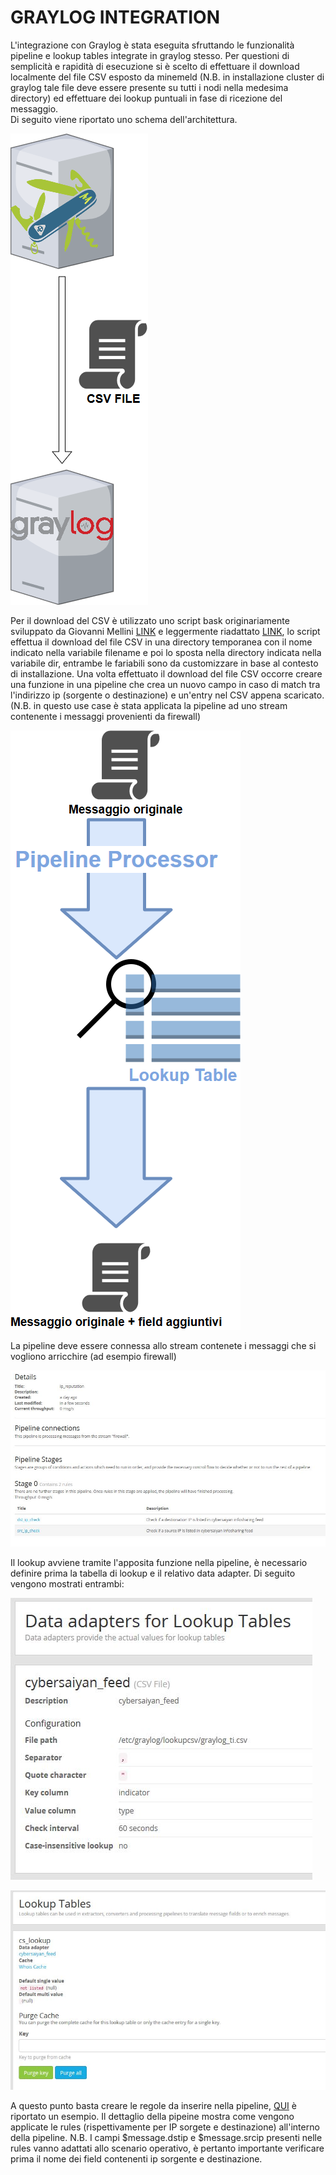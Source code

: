 # GRAYLOG INTEGRATION
L'integrazione con Graylog è stata eseguita sfruttando le funzionalità pipeline e lookup tables integrate in graylog stesso. Per questioni di semplicità e rapidità di esecuzione si è scelto di effettuare il download localmente del file CSV esposto da minemeld (N.B. in installazione cluster di graylog tale file deve essere presente su tutti i nodi nella medesima directory) ed effettuare dei lookup puntuali in fase di ricezione del messaggio.  
Di seguito viene riportato uno schema dell'architettura.


![l'architettura della pipeline](/img/m2gl_ARCHITECTURE.png)



Per il download del CSV è utilizzato uno script bask originariamente sviluppato da Giovanni Mellini [LINK](https://scubarda.com/2017/08/11/minemeld-threat-intelligence-automation-foundation-write-a-custom-prototype-and-soc-integration/) e leggermente riadattato [LINK](/CONTRIB/scripts/csvdropper.sh), lo script effettua il download del file CSV in una directory temporanea con il nome indicato nella variabile filename e poi lo sposta nella directory indicata nella variabile dir, entrambe le fariabili sono da customizzare in base al contesto di installazione.
Una volta effettuato il download del file CSV occorre creare una funzione in una pipeline che crea un nuovo campo in caso di match tra l'indirizzo ip (sorgente o destinazione) e un'entry nel CSV appena scaricato.
(N.B. in questo use case è stata applicata la pipeline ad uno stream contenente i messaggi provenienti da firewall)


![l'architettura della pipeline](/img/Pipeline&#32;Diagram.png)


La pipeline deve essere connessa allo stream contenete i messaggi che si vogliono arricchire (ad esempio firewall) 


![l'architettura della pipeline](/img/Pipeline_details.JPG)


Il lookup avviene tramite l'apposita funzione nella pipeline, è necessario definire prima la tabella di lookup e il relativo data adapter. Di seguito vengono mostrati entrambi:


![l'architettura della pipeline](/img/DataAdapter.JPG)


![l'architettura della pipeline](/img/lookuptable.JPG)


A questo punto basta creare le regole da inserire nella pipeline, [QUI](/CONTRIB/Integration/pipeline_rule_example) è riportato un esempio. Il dettaglio della pipeine mostra come vengono applicate le rules (rispettivamente per IP sorgete e destinazione) all'interno della pipeline.
N.B. I campi $message.dstip e $message.srcip presenti nelle rules vanno adattati allo scenario operativo, è pertanto importante verificare prima il nome dei field contenenti ip sorgente e destinazione.  
